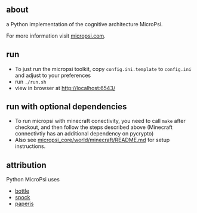 about
-----
a Python implementation of the cognitive architecture MicroPsi.

For more information visit [micropsi.com](http://www.micropsi.com).


run
-----
* To just run the micropsi toolkit, copy `config.ini.template` to `config.ini` and adjust to your preferences
* run `./run.sh`
* view in browser at [http://localhost:6543/](http://localhost:6543/)


run with optional dependencies
-----
* To run micropsi with minecraft conectivity, you need to call `make` after checkout, and then follow the steps described above
(Minecraft connectivtiy has an additional dependency on pycrypto)
* Also see [micropsi_core/world/minecraft/README.md](/micropsi_core/world/minecraft/README.md) for setup instructions.


attribution
-----
Python MicroPsi uses 

* [bottle](https://github.com/defnull/bottle)
* [spock](https://github.com/nickelpro/spock)
* [paperjs](http://github.com/paperjs/paper.js)
